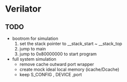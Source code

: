 # Verilator
## TODO
* bootrom for simulation
    1. set the stack pointer to __stack_start ~ __stack_top
    2. jump to main
    3. jump to 0x80000000 to start program
* full system simulation
    + remove cache outward port wrapper
    + create mock ideal local memory (icache/Dcache)
    + keep S_CONFIG , DEVICE ,port

